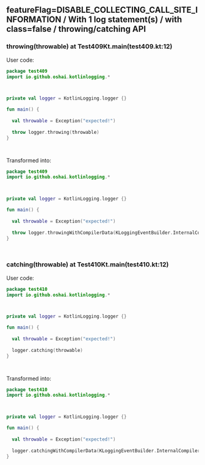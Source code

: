 ## featureFlag=DISABLE_COLLECTING_CALL_SITE_INFORMATION / With 1 log statement(s) / with class=false / throwing/catching API



###  throwing(throwable) at Test409Kt.main(test409.kt:12)

User code:
```kotlin
package test409
import io.github.oshai.kotlinlogging.*



private val logger = KotlinLogging.logger {}

fun main() {
  
  val throwable = Exception("expected!")
  
  throw logger.throwing(throwable)
}




```
  
Transformed into:
```kotlin
package test409
import io.github.oshai.kotlinlogging.*



private val logger = KotlinLogging.logger {}

fun main() {
  
  val throwable = Exception("expected!")
  
  throw logger.throwingWithCompilerData(KLoggingEventBuilder.InternalCompilerData(messageTemplate = "throwing(throwable)"), throwable)
}




```

###  catching(throwable) at Test410Kt.main(test410.kt:12)

User code:
```kotlin
package test410
import io.github.oshai.kotlinlogging.*



private val logger = KotlinLogging.logger {}

fun main() {
  
  val throwable = Exception("expected!")
  
  logger.catching(throwable)
}




```
  
Transformed into:
```kotlin
package test410
import io.github.oshai.kotlinlogging.*



private val logger = KotlinLogging.logger {}

fun main() {
  
  val throwable = Exception("expected!")
  
  logger.catchingWithCompilerData(KLoggingEventBuilder.InternalCompilerData(messageTemplate = "catching(throwable)"), throwable)
}




```
